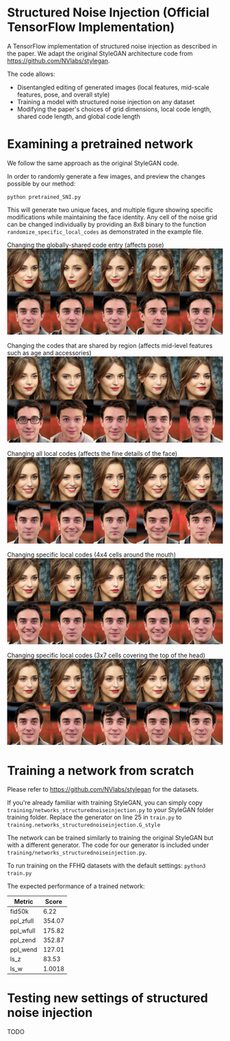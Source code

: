 # Structured Noise Injection (Official TensorFlow Implementation)
A TensorFlow implementation of structured noise injection as described in the paper. We adapt the original StyleGAN architecture code from https://github.com/NVlabs/stylegan.

The code allows:
-  Disentangled editing of generated images (local features, mid-scale features, pose, and overall style)
-  Training a model with structured noise injection on any dataset
-  Modifying the paper's choices of grid dimensions, local code length, shared code length, and global code length 


# Examining a pretrained network
We follow the same approach as the original StyleGAN code.

In order to randomly generate a few images, and preview the changes possible by our method:
```
python pretrained_SNI.py
```
This will generate two unique faces, and multiple figure showing specific modifications while maintaining the face identity.
Any cell of the noise grid can be changed individually by providing an 8x8 binary to the function ``` randomize_specific_local_codes ``` as demonstrated in the example file.

Changing the globally-shared code entry (affects pose)
![GlobalCodeExamples](/example_fakes_global.png)

Changing the codes that are shared by region (affects mid-level features such as age and accessories)
![SharedCodeExamples](/example_fakes_shared.png)

Changing all local codes (affects the fine details of the face)
![localCodeExamples](/example_fakes_alllocal.png)

Changing specific local codes (4x4 cells around the mouth)
![mouthCodeExamples](/example_fakes_mouth.png)

Changing specific local codes (3x7 cells covering the top of the head)
![hairCodeExamples](/example_fakes_hair.png)

# Training a network from scratch
Please refer to https://github.com/NVlabs/stylegan for the datasets.

If you're already familiar with training StyleGAN, you can simply copy ``` training/networks_structurednoiseinjection.py ``` to your StyleGAN folder training folder. Replace the generator on line 25 in ``` train.py ``` to ``` training.networks_structurednoiseinjection.G_style ```

The network can be trained similarly to training the original StyleGAN but with a different generator. The code for our generator is included under ``` training/networks_structurednoiseinjection.py ```.

To run training on the FFHQ datasets with the default settings:
``` python3 train.py ```

The expected performance of a trained network:


| Metric  | Score |
| ------------- | ------------- |
| fid50k  | 6.22  |
| ppl_zfull  | 354.07  |
| ppl_wfull  | 175.82  |
| ppl_zend  | 352.87  |
| ppl_wend  | 127.01  |
| ls_z  | 83.53 |
| ls_w  | 1.0018  |



# Testing new settings of structured noise injection
TODO

